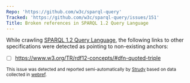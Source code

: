 ```yaml
---
Repo: 'https://github.com/w3c/sparql-query'
Tracked: 'https://github.com/w3c/sparql-query/issues/151'
Title: Broken references in SPARQL 1.2 Query Language
---
```


While crawling [SPARQL 1.2 Query Language](https://w3c.github.io/sparql-query/spec/), the following links to other specifications were detected as pointing to non-existing anchors:
* [ ] https://www.w3.org/TR/rdf12-concepts/#dfn-quoted-triple

<sub>This issue was detected and reported semi-automatically by [Strudy](https://github.com/w3c/strudy/) based on data collected in [webref](https://github.com/w3c/webref/).</sub>
